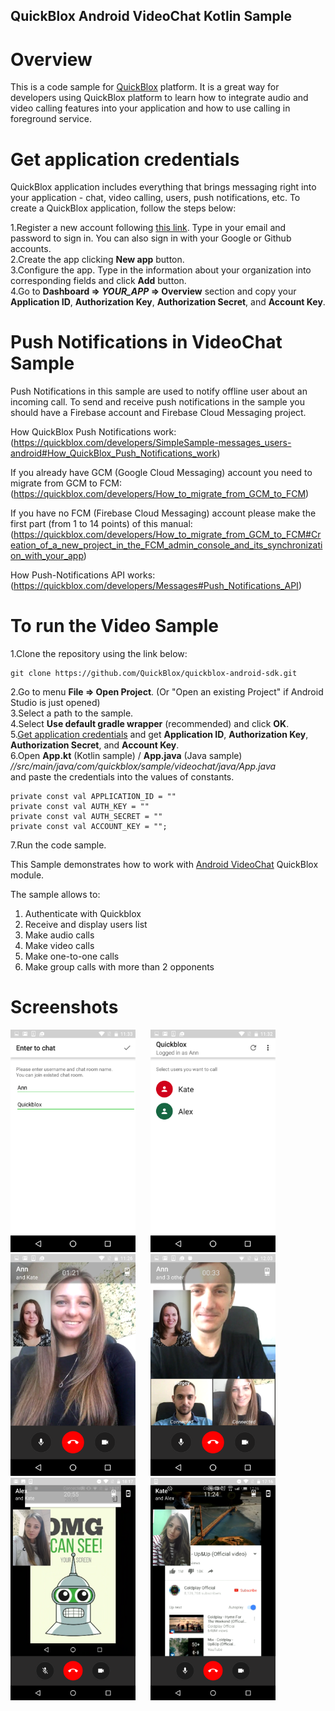 <h2> QuickBlox Android VideoChat Kotlin Sample </h2>

# Overview

This is a code sample for [QuickBlox](http://quickblox.com/) platform.
It is a great way for developers using QuickBlox platform to learn how to integrate audio and video calling features into your application and how to use calling in foreground service.



# Get application credentials

QuickBlox application includes everything that brings messaging right into your application - chat, video calling, users, push notifications, etc. To create a     QuickBlox application, follow the steps below:

  1.Register a new account following [this link](https://admin.quickblox.com/signup). Type in your email and password to sign in. You can also sign in with your Google or Github accounts.  
  2.Create the app clicking **New app** button.  
  3.Configure the app. Type in the information about your organization into corresponding fields and click **Add** button.  
  4.Go to **Dashboard => _YOUR_APP_ => Overview** section and copy your **Application ID**, **Authorization Key**, **Authorization Secret**, and **Account Key**.  

# Push Notifications in VideoChat Sample

Push Notifications in this sample are used to notify offline user about an incoming call.
To send and receive push notifications in the sample you should have a Firebase account and Firebase Cloud Messaging project.

How QuickBlox Push Notifications work:
(https://quickblox.com/developers/SimpleSample-messages_users-android#How_QuickBlox_Push_Notifications_work)

If you already have GCM (Google Cloud Messaging) account you need to migrate from GCM to FCM:
(https://quickblox.com/developers/How_to_migrate_from_GCM_to_FCM)

If you have no FCM (Firebase Cloud Messaging) account please make the first part (from 1 to 14 points) of this manual:
(https://quickblox.com/developers/How_to_migrate_from_GCM_to_FCM#Creation_of_a_new_project_in_the_FCM_admin_console_and_its_synchronization_with_your_app)

How Push-Notifications API works:
(https://quickblox.com/developers/Messages#Push_Notifications_API)


# To run the Video Sample

  1.Clone the repository using the link below:  

    git clone https://github.com/QuickBlox/quickblox-android-sdk.git

  2.Go to menu **File => Open Project**. (Or "Open an existing Project" if Android Studio is just opened)  
  3.Select a path to the sample.  
  4.Select **Use default gradle wrapper** (recommended) and click **OK**.  
  5.[Get application credentials](#get-application-credentials) and get **Application ID**, **Authorization Key**, **Authorization Secret**, and **Account Key**.  
  6.Open **App.kt** (Kotlin sample) / **App.java** (Java sample)  
     *//src/main/java/com/quickblox/sample/videochat/java/App.java*  
     and paste the credentials into the values of constants.  

    private const val APPLICATION_ID = ""
    private const val AUTH_KEY = ""
    private const val AUTH_SECRET = ""
    private const val ACCOUNT_KEY = "";  
    
  7.Run the code sample.

This Sample demonstrates how to work with [Android VideoChat](https://quickblox.com/developers/Sample-webrtc-android) QuickBlox module.  

The sample allows to:

1. Authenticate with Quickblox
2. Receive and display users list
3. Make audio calls
4. Make video calls
5. Make one-to-one calls
6. Make group calls with more than 2 opponents



# Screenshots
<img src="screenshots/Login.png" width=200 />
&nbsp;&nbsp;&nbsp;&nbsp; <img src="screenshots/Users.png" width=200 />
&nbsp;&nbsp;&nbsp;&nbsp; <img src="screenshots/p2p.png" width=200 />
&nbsp;&nbsp;&nbsp;&nbsp; <img src="screenshots/Group.png" width=200 />
&nbsp;&nbsp;&nbsp;&nbsp; <img src="screenshots/Screenshare_picture.png" width=200 />
&nbsp;&nbsp;&nbsp;&nbsp; <img src="screenshots/Screenshare_youtube.png" width=200 />
